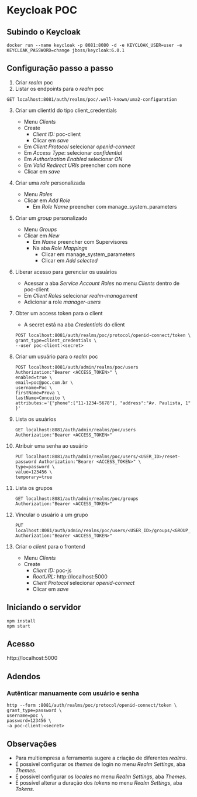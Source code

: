 # Keycloak POC

## Subindo o Keycloak
```
docker run --name keycloak -p 8081:8080 -d -e KEYCLOAK_USER=user -e KEYCLOAK_PASSWORD=change jboss/keycloak:6.0.1
```

## Configuração passo a passo
<!-- All examples use [HTTPie](https://httpie.org/) -->

1) Criar *realm* poc
2) Listar os endpoints para o *realm* poc
```
GET localhost:8081/auth/realms/poc/.well-known/uma2-configuration
```

3) Criar um clientId do tipo client_credentials
    * Menu *Clients*
    * Create
        * *Client ID:* poc-client
        * Clicar em *save*
    * Em *Client Protocol* selecionar *openid-connect* 
    * Em *Access Type*: selecionar *confidential*
    * Em *Authorization Enabled* selecionar *ON*
    * Em *Valid Redirect URIs* preencher com none
    * Clicar em *save*
    
4) Criar uma *role* personalizada
    * Menu *Roles*
    * Clicar em *Add Role*
        * Em *Role Name* preencher com manage_system_parameters
        
5) Criar um *group* personalizado
    * Menu *Groups*
    * Clicar em *New*
        * Em *Name* preencher com Supervisores
        * Na aba *Role Mappings*
            * Clicar em manage_system_parameters
            * Clicar em *Add selected*

5) Liberar acesso para gerenciar os usuários
    * Acessar a aba *Service Account Roles* no menu *Clients* dentro de poc-client
    * Em *Client Roles* selecionar *realm-management*
    * Adicionar a role *manager-users*

6) Obter um access token para o client
    * A secret está na aba *Credentials* do client
    ```
    POST localhost:8081/auth/realms/poc/protocol/openid-connect/token \ 
    grant_type=client_credentials \ 
    --user poc-client:<secret>
    ```

7) Criar um usuário para o *realm* poc
    ``` 
    POST localhost:8081/auth/admin/realms/poc/users Authorization:"Bearer <ACCESS_TOKEN>" \
    enabled=true \
    email=poc@poc.com.br \
    username=Poc \
    firstName=Prova \
    lastName=Conceito \
    attributes:='{"phone":["11-1234-5678"], "address":"Av. Paulista, 1" }'
    ```

8) Lista os usuários
    ```
    GET localhost:8081/auth/admin/realms/poc/users Authorization:"Bearer <ACCESS_TOKEN>"
    ```
    
9) Atribuir uma senha ao usuário
    ```
    PUT localhost:8081/auth/admin/realms/poc/users/<USER_ID>/reset-password Authorization:"Bearer <ACCESS_TOKEN>" \
    type=password \
    value=123456 \
    temporary=true
    ```
    
10) Lista os grupos
    ```
    GET localhost:8081/auth/admin/realms/poc/groups Authorization:"Bearer <ACCESS_TOKEN>"
    ```

11) Vincular o usuário a um grupo
    ```
    PUT localhost:8081/auth/admin/realms/poc/users/<USER_ID>/groups/<GROUP_ID> Authorization:"Bearer <ACCESS_TOKEN>"
    ```

12) Criar o *client* para o frontend
    * Menu *Clients*
    * Create
        * *Client ID:* poc-js
        * *RootURL:* http://localhost:5000
        * *Client Protocol* selecionar *openid-connect*  
        * Clicar em *save*
        

## Iniciando o servidor
```
npm install
npm start
``` 

## Acesso
http://localhost:5000

## Adendos
### Autênticar manuamente com usuário e senha
```
http --form :8081/auth/realms/poc/protocol/openid-connect/token \ 
grant_type=password \
username=poc \
password=123456 \
-a poc-client:<secret>
```

## Observações
* Para multiempresa a ferramenta sugere a criação de diferentes *realms*.
* É possivel configurar os *themes* de login no menu *Realm Settings*, aba *Themes*.
* É possivel configurar os *locales* no menu *Realm Settings*, aba *Themes*.
* É possível alterar a duração dos *tokens* no menu *Realm Settings*, aba *Tokens*.
